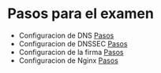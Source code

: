 # Pasos para el examen

- Configuracion de DNS [Pasos](./dns/steps.md)
- Configuracion de DNSSEC [Pasos](../practices/dnssec/pasos.md)
- Configuracion de la firma [Pasos](./firma-digital/pasos.md)
- Configuracion de Nginx [Pasos](./nginx/steps.md)
